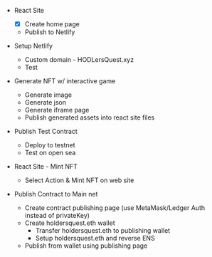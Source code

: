 - React Site
    - [x] Create home page
    - Publish to Netlify

- Setup Netlify
    - Custom domain - HODLersQuest.xyz
    - Test

- Generate NFT w/ interactive game
    - Generate image
    - Generate json
    - Generate iframe page
    - Publish generated assets into react site files

- Publish Test Contract
    - Deploy to testnet
    - Test on open sea

- React Site - Mint NFT
    - Select Action & Mint NFT on web site

- Publish Contract to Main net
    - Create contract publishing page (use MetaMask/Ledger Auth instead of privateKey)
    - Create holdersquest.eth wallet
        - Transfer holdersquest.eth to publishing wallet
        - Setup holdersquest.eth and reverse ENS
    - Publish from wallet using publishing page


